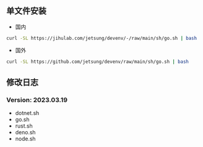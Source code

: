 #

## 单文件安装

- 国内

```bash
curl -SL https://jihulab.com/jetsung/devenv/-/raw/main/sh/go.sh | bash
```

- 国外

```bash
curl -SL https://github.com/jetsung/devenv/raw/main/sh/go.sh | bash
```

## 修改日志

### Version: 2023.03.19

- dotnet.sh
- go.sh
- rust.sh
- deno.sh
- node.sh
